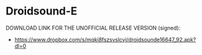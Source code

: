 Droidsound-E 
============

DOWNLOAD LINK FOR THE UNOFFICIAL RELEASE VERSION (signed):

* https://www.dropbox.com/s/mqki8fszsvslcvj/droidsounde16647_92.apk?dl=0



